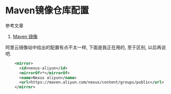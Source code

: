 # Maven镜像仓库配置

参考文章

1. [Maven 镜像](https://developer.aliyun.com/mirror/maven)

阿里云镜像站中给出的配置有点不太一样, 下面是我正在用的, 至于区别, 以后再说吧.

```xml
    <mirror>
      <id>nexus-aliyun</id>
      <mirrorOf>*</mirrorOf>
      <name>Nexus aliyun</name>
      <url>https://maven.aliyun.com/nexus/content/groups/public</url>
    </mirror>
```
